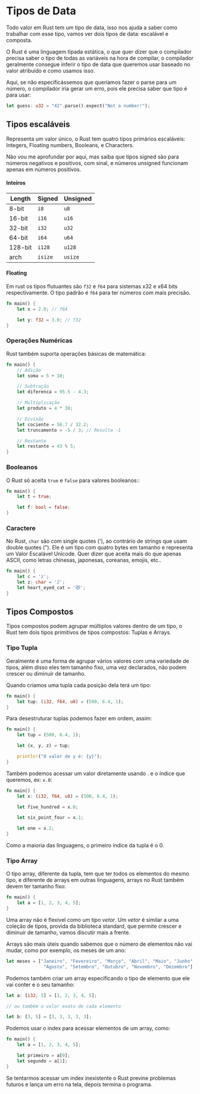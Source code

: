 # Tipos de Data

Todo valor em Rust tem um tipo de data, isso nos ajuda a saber como trabalhar com esse tipo, vamos ver dois tipos de data: escalável e composta.

O Rust é uma linguagem tipada estática, o que quer dizer que o compilador precisa saber o tipo de todas as variáveis na hora de compilar, o compilador geralmente consegue inferir o tipo de data que queremos usar baseado no valor atribuído e como usamos isso.

Aqui, se não especificássemos que queríamos fazer o parse para um número, o compilador iria gerar um erro, pois ele precisa saber que tipo é para usar:

```rust
let guess: u32 = "42".parse().expect("Not a number!");
```

## Tipos escaláveis

Representa um valor único, o Rust tem quatro tipos primários escaláveis: Integers, Floating numbers, Booleans, e Characters.

Não vou me aprofundar por aqui, mas saiba que tipos signed são para números negativos e positivos, com sinal, e números unsigned funcionam apenas em números positivos. 

#### Inteiros 
|Length|Signed|Unsigned|
|---|---|---|
|8-bit|`i8`|`u8`|
|16-bit|`i16`|`u16`|
|32-bit|`i32`|`u32`|
|64-bit|`i64`|`u64`|
|128-bit|`i128`|`u128`|
|arch|`isize`|`usize`|

#### Floating

Em rust os tipos flutuantes são ```f32``` e ```f64``` para sistemas x32 e x64 bits respectivamente. O tipo padrão é ```f64``` para ter números com mais precisão.

```rust
fn main() {
    let x = 2.0; // f64

    let y: f32 = 3.0; // f32
}
```


### Operações Numéricas

Rust também suporta operações básicas de matemática: 

```rust
fn main() {
    // Adição
    let soma = 5 + 10;

    // Subtração
    let diferenca = 95.5 - 4.3;

    // Multiplicação
    let produto = 4 * 30;

    // Divisão
    let cociente = 56.7 / 32.2;
    let truncamento = -5 / 3; // Resulta -1

    // Restante
    let restante = 43 % 5;
}
```

### Booleanos

O Rust só aceita ```true``` e ```false``` para valores booleanos::

```rust
fn main() {
    let t = true;

    let f: bool = false;
}
```

### Caractere

No Rust, ```char``` são com single quotes ('), ao contrário de strings que usam double quotes ("). Ele é um tipo com quatro bytes em tamanho e representa um Valor Escalável Unicode. Quer dizer que aceita mais do que apenas ASCII, como letras chinesas, japonesas, coreanas, emojis, etc..

```rust
fn main() {
    let c = 'z';
    let z: char = 'ℤ'; 
    let heart_eyed_cat = '😻';
}
```

## Tipos Compostos

Tipos compostos podem agrupar múltiplos valores dentro de um tipo, o Rust tem dois tipos primitivos de tipos compostos: Tuplas e Arrays.

### Tipo Tupla

Geralmente é uma forma de agrupar vários valores com uma variedade de tipos, além disso eles tem tamanho fixo, uma vez declarados, não podem crescer ou diminuir de tamanho.

Quando criamos uma tupla cada posição dela terá um tipo:

```rust
fn main() {
    let tup: (i32, f64, u8) = (500, 6.4, 1);
}
```

Para desestruturar tuplas podemos fazer em ordem, assim:

```rust
fn main() {
    let tup = (500, 6.4, 1);

    let (x, y, z) = tup;

    println!("O valor de y é: {y}");
}
```

Também podemos acessar um valor diretamente usando . e o índice que queremos, ex: ```x.0```: 

```rust
fn main() {
    let x: (i32, f64, u8) = (500, 6.4, 1);

    let five_hundred = x.0;

    let six_point_four = x.1;

    let one = x.2;
}
```

Como a maioria das linguagens, o primeiro índice da tupla é o 0.



### Tipo Array

O tipo array, diferente da tupla, tem que ter todos os elementos do mesmo tipo, e diferente de arrays em outras linguagens, arrays no Rust também devem ter tamanho fixo:

```rust
fn main() {
    let a = [1, 2, 3, 4, 5];
}
```

Uma array não é flexível como um tipo _vetor_. Um _vetor_ é similar a uma coleção de tipos, provida da biblioteca standard, que permite crescer e diminuir de tamanho, vamos discutir mais a frente.

Arrays são mais úteis quando sabemos que o número de elementos não vai mudar, como por exemplo, os meses de um ano: 

```rust
let meses = ["Janeiro", "Fevereiro", "Março", "Abril", "Maio", "Junho", "Julho",
              "Agosto", "Setembro", "Outubro", "Novembro", "Dezembro"];
```

Podemos também criar um array especificando o tipo de elemento que ele vai conter e o seu tamanho:

```rust
let a: [i32; 5] = [1, 2, 3, 4, 5];

// ou também o valor exato de cada elemento

let b: [3, 5] = [3, 3, 3, 3, 3];
```

Podemos usar o index para acessar elementos de um array, como:

```rust
fn main() {
    let a = [1, 2, 3, 4, 5];

    let primeiro = a[0];
    let segundo = a[1];
}
```

Se tentarmos acessar um index inexistente o Rust previne problemas futuros e lança um erro na tela, depois termina o programa.



